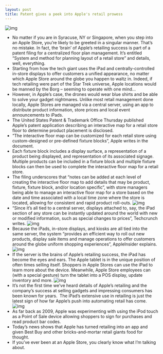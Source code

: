 ```yaml
---
layout: post
title: Patent gives a peek into Apple's retail prowess
---
```

![img](http://media.idownloadblog.com/wp-content/uploads/2013/01/Apple-store-patent-drawing-001.png)
* No matter if you are in Syracuse, NY or Singapore, when you step into an Apple Store, you’re likely to be greeted in a singular manner. That’s no mistake. In fact, the ‘brain’ of Apple’s retailing success is part of a patent filing for a centralized floor plan management. It’s entitled “System and method for planning layout of a retail store” and details, well, everything.
* Starting from how the tech giant uses the iPad and centrally-controlled in-store displays to offer customers a unified appearance, no matter which Apple Store around the globe you happen to waltz in. Indeed, if tech retailing were part of the Star Trek universe, Apple locations would be manned by the Borg – seeming to operate with one mind…
* However, in Apple’s case, the drones would wear blue shirts and be able to solve your gadget nightmares. Unlike most retail management done locally, Apple Stores are managed via a central server, using an app to distribute product information, store prices and local event announcements to iPads.
* The United States Patent & Trademark Office Thursday published Apple’s patent application describing an interactive map for a retail store floor to determine product placement is disclosed.
* “The interactive floor map can be customized for each retail store using custom-designed or pre-defined fixture blocks”, Apple writes in the document.
* Each fixture block includes a display surface, a representation of a product being displayed, and representation of its associated signage. Multiple products can be included in a fixture block and multiple fixture blocks can then be used to complete the interactive floor map for a retail store.
* The filing underscores that “notes can be added at each level of creating the interactive floor map to add details that may be product, fixture, fixture block, and/or location specific”, with store managers being able to manage an interactive floor map for a store based on the date and time associated with a local time zone where the store is located, allowing for consistent and rapid product roll-outs.
![img](http://media.idownloadblog.com/wp-content/uploads/2013/01/Apple-store-patent-drawing-003.png)
* “Since it’s all tied to a central server, displays attached to, say, the iPad section of any store can be instantly updated around the world with new or modified information, such as special changes to prices”, Techcrunch writes.
![img](http://media.idownloadblog.com/wp-content/uploads/2013/01/Apple-store-patent-drawing-006.png)
* Because the iPads, in-store displays, and kiosks are all tied into the same server, the system “provides an efficient way to roll out new products, display sale items and manage operations to offer customers around the globe uniform shopping experiences”, AppleInsider explains.
![img](http://media.idownloadblog.com/wp-content/uploads/2013/01/Apple-store-patent-drawing-007.png)
* If the server is the brains of Apple’s retailing success, the iPad has become the eyes and ears. The Apple tablet is in the unique position of often times selling itself. Shoppers in Apple Stores can use the iPad to learn more about the device. Meanwhile, Apple Store employees can (with a special gesture) turn the tablet into a POS display, update inventory and more.
![img](http://media.idownloadblog.com/wp-content/uploads/2013/01/Apple-store-patent-drawing-004.png)
* It’s not the first time we’ve heard details of Apple’s retailing and the company’s success at selling gadgets and impressing consumers has been known for years.  The iPad’s extensive use in retailing is just the latest sign of how far Apple’s push into automating retail has come.
![img](http://media.idownloadblog.com/wp-content/uploads/2013/01/Apple-store-patent-drawing-005.png)
* As far back as 2009, Apple was experimenting with using the iPod touch as a Point of Sale device allowing shoppers to sign for purchases and read product bar codes.
* Today’s news shows that Apple has turned retailing into an app and given Best Buy and other bricks-and-mortar retail giants food for thought.
* If you’ve ever been at an Apple Store, you clearly know what I’m talking about.

